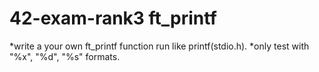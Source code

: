 # 42-exam-rank3 ft_printf

*write a your own ft_printf function run like printf(stdio.h).
*only test with "%x", "%d", "%s" formats.
